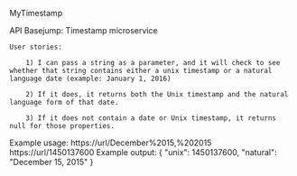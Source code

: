 MyTimestamp

API Basejump: Timestamp microservice

    User stories:

        1) I can pass a string as a parameter, and it will check to see whether that string contains either a unix timestamp or a natural language date (example: January 1, 2016)

        2) If it does, it returns both the Unix timestamp and the natural language form of that date.

        3) If it does not contain a date or Unix timestamp, it returns null for those properties.

Example usage:
https://url/December%2015,%202015
https://url/1450137600
Example output:
{ "unix": 1450137600, "natural": "December 15, 2015" } 